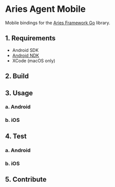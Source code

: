 # Aries Agent Mobile

Mobile bindings for the [Aries Framework Go](github.com/hyperledger/aries-framework-go) library.

## 1. Requirements
- Android SDK
- [Android NDK](https://developer.android.com/ndk/downloads)
- XCode (macOS only)


## 2. Build


## 3. Usage

### a. Android


### b. iOS


## 4. Test

### a. Android


### b. iOS


## 5. Contribute

